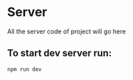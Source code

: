 # Server 
All the server code of project will go here

## To start dev server run:

    npm run dev
